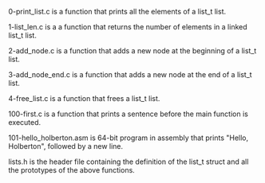  0-print_list.c is a function that prints all the elements of a list_t list.

 1-list_len.c is a a function that returns the number of elements in a linked list_t list.

 2-add_node.c is a function that adds a new node at the beginning of a list_t list.

 3-add_node_end.c is a function that adds a new node at the end of a list_t list.

 4-free_list.c is a function that frees a list_t list.

 100-first.c is a function that prints a sentence before the main function is executed.

 101-hello_holberton.asm is 64-bit program in assembly that prints "Hello, Holberton", followed by a new line.

 lists.h is the header file containing the definition of the list_t struct and all the prototypes of the above functions.













